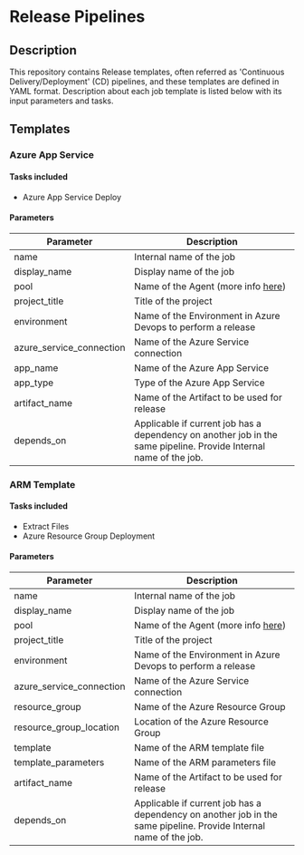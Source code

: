 # Release Pipelines
## Description 
This repository contains Release templates, often referred as 'Continuous Delivery/Deployment' (CD) pipelines, and these templates are defined in YAML format. Description about each job template is listed below with its input parameters and tasks.

## Templates
### Azure App Service
#### Tasks included
- Azure App Service Deploy

#### Parameters
| Parameter | Description |
|--|--|
| name | Internal name of the job |
| display_name | Display name of the job |
| pool | Name of the Agent (more info [here](https://docs.microsoft.com/en-us/azure/devops/pipelines/agents/pools-queues?view=azure-devops&tabs=yaml)) |
| project_title | Title of the project |
| environment | Name of the Environment in Azure Devops to perform a release |
| azure_service_connection | Name of the Azure Service connection |
| app_name | Name of the Azure App Service |
| app_type | Type of the Azure App Service |
| artifact_name | Name of the Artifact to be used for release |
| depends_on | Applicable if current job has a dependency on another job in the same pipeline. Provide Internal name of the job. |

### ARM Template
#### Tasks included
- Extract Files
- Azure Resource Group Deployment

#### Parameters
| Parameter | Description |
|--|--|
| name | Internal name of the job |
| display_name | Display name of the job |
| pool | Name of the Agent (more info [here](https://docs.microsoft.com/en-us/azure/devops/pipelines/agents/pools-queues?view=azure-devops&tabs=yaml)) |
| project_title | Title of the project |
| environment | Name of the Environment in Azure Devops to perform a release |
| azure_service_connection | Name of the Azure Service connection |
| resource_group | Name of the Azure Resource Group |
| resource_group_location | Location of the Azure Resource Group |
| template | Name of the ARM template file |
| template_parameters | Name of the ARM parameters file |
| artifact_name | Name of the Artifact to be used for release |
| depends_on | Applicable if current job has a dependency on another job in the same pipeline. Provide Internal name of the job. |
